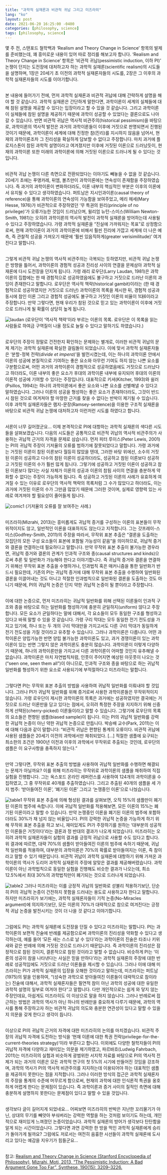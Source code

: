 ```yaml
---
title: "과학적 실재론과 비관적 귀납 그리고 미즈라히"
lang: "ko"
layout: post
date: 2021-06-20 16:25:00 -0400
categories: [philosophy, science]
tags: [philosophy, science]
---
```


몇 주 전, 스탠포드 철학백과 ‘Realism and Theory Change in Science’ 항목의 발제를 준비했는데, 꽤 흥미로운 내용이 있어 따로 정리를 해보고자 합니다. ‘Realism and Theory Change in Science’ 항목은 ‘비관적 귀납(pessimistic induction, 이하 PI)’ 논쟁이 던지는 도전장에 대처하고자 하는 과학적 실재론(scientific realism)의 시도들을 설명하며, 1장은 20세기 초 이전의 과학적 실재론자들의 시도를, 2장은 그 이후의 과학적 실재론자들의 시도를 이야기합니다.

<br />본 내용에 들어가기 전에, 먼저 과학적 실재론과 비관적 귀납에 대해 간략하게 설명을 해야 할 것 같습니다. 과학적 실재론은 간단하게 말한다면, 과학이론이 세계의 실체들에 대해 참된 설명을 제공할 수 있다는 입장이라고 할 수 있을 것 같습니다. 그리고 과학이론이 실체들에 참된 설명을 제공하기 때문에 과학이 성공할 수 있었다는 결론으로도 나아갈 수 있습니다. 반면 비관적 귀납은 역사적 비관주의(historical pessimism)을 바탕으로, 과학이론의 역사적 발전은 과거의 과학이론들이 이후에 거짓으로 판명되면서 진행된 것이기 때문에, 과학이론이 세계에 대해 진정한 참(진리)를 지시하지 않음을 넘어서, 현재의 과학이론조차 그 진리성을 확실하게 담보할 수 없다고 주장합니다. 마치 과거에 플로지스톤이 참된 과학적 설명이라고 여겨졌지만 이후에 거짓된 이론으로 드러났듯이, 현재의 과학이론 또한 미래의 과학이론에 의해 거짓된 이론으로 드러나게 될 수 있다는 것입니다.

<br />비관적 귀납 논쟁이 다른 측면으로 전환되었다는 이야기도 빼놓을 수 없을 것 같습니다. 20세기 초에는 푸앵카레, 뒤엠, 볼츠만이 과학이론에는 연속성이 존재함을 주장하였습니다. 즉 과거의 과학이론이 변화하더라도, 이론 내부의 핵심적인 부분은 이후의 이론에서 유지될 수 있다고 생각하였습니다. 퍼트남은 지시인과이론(causal theory of reference)을 통해 과학이론의 연속성이 가능함을 보여주었고, 메리 헤세(Mary Hesse, 1976)가 비관적으로 주장하였던 ‘무 특권의 원리(principle of no privilege)’가 오류가능한 것임이 드러났으며, 윌리엄 뉴턴-스미스(William Newton-Smith, 1981)는 오히려 과학이론의 역사적 발전이 과학적 실재론을 방어하는데 사용될 수 있다고 주장하였습니다. 가령 과학적 실재론을 “진실에 가까워지는 목표”로 상정함으로써, 현재 과학이론이 과거의 과학이론에 비해서 훨씬 진리에 가깝고 세계에 더 나은 예측, 즉 관찰적 성공을 가져오기 때문에 ‘훨씬 있음직하게(greater verisimilitude)’ 여겨진다고 말합니다.

<br />그렇게 비관적 귀납 논쟁의 역사적 비관주의는 극복되는 듯하였지만, 비관적 귀납 논쟁은 방향을 틀어서, 과학이론의 경험적 성공과 진리성 사이의 연결을 문제삼아 과학적 실재론에 다시 도전장을 던지게 됩니다. 가령 래리 로우단(Larry Laudan, 1981)은 과학이론의 집합에는 한 때 경험적으로 성공하였음에도 불구하고 거짓으로 드러난 이론의 과잉이 존재한다고 말합니다. 로우단은 역사적 책략(historical gambit)이라는 (한 때 경험적으로 성공하였지만 거짓으로 드러난) 과학이론의 목록을 제시한 뒤, 경험적 성공과 동시에 참인 이론 그리고 경험적 성공에도 불구하고 거짓인 이론의 비율이 1대6이라고 주장합니다. 만약 그렇다면, 현재 우리가 참된 것으로 믿고 있는 과학이론이 이후에 거짓으로 드러나게 될 확률이 상당히 높게 됩니다.

![laudan](https://typiespectre.github.io/images/laudan.jpg)
(로우단이 ‘역사적 책략’이라 부르는 이론의 목록. 로우단은 이 목록을 읽는 사람들로 하여금 구역질이 나올 정도로 늘릴 수 있다고 말하기도 하였습니다.)

<br />로우단의 주장이 정말로 건전한지 확인하는 문제와는 별개로, 이러한 비관적 귀납의 문제 제기는 과학적 실재론에 확실한 걸림돌이 되었습니다. 이에 맞서 과학적 실재론자들은 ‘분할-정복 전략(_divide et impera_)’을 발전시켰는데, 이는 하나의 과학이론 안에서 이론의 성공에 본질적으로 기여하는 좋은 요소와 아무런 기여도 하지 않는 나쁜 요소를 구분함으로써, 어떤 과거의 과학이론이 경험적으로 성공하였음에도 거짓으로 드러났다고 하더라도, 이론 내부의 좋은 요소가 후대의 과학이론 내부에 유지되어 후대의 이론의 이론적 성공에 기여할 수 있다는 주장입니다. 대표적으로 키셔(Kitcher, 1993)와 쉴러(Psillos, 1994)는 하나의 과학이론에서 좋은 요소와 나쁜 요소를 선별해낼 수 있다고 말하였습니다. 그러나 이론의 성공을 형성하는 좋은 요소가 존재하더라도, 그것이 반드시 참된 것으로 여겨져야 할 마땅한 근거를 찾을 수 없다는 반박이 제기될 수 있습니다. 이후 과학적 실재론자들은 램지-문장(Ramsey-sentence)을 이용한 구조적 실재론을 바탕으로 비관적 귀납 논쟁에 대처하고자 이런저런 시도를 하였다고 합니다.

<br />서론이 너무 길어졌군요… 이제 본격적으로 PI에 대항하는 과학적 실재론의 색다른 시도들을 살펴보겠습니다. 다음의 시도들은 공통적으로 비관적 귀납의 역사적 비관주의가 사용하는 귀납적 근거의 자격을 문제로 삼습니다. 먼저 피터 루이스(Peter Lewis, 2001)는 PI의 귀납적 주장이 기저율의 오류를 범하기에 잘못되었다고 말합니다. 가령 과거에는 거짓된 이론이 참된 이론보다 월등히 많았을 텐데, 그러한 바탕 위에선, 소수의 거짓된 이론이 성공하고 다수의 참된 이론이 성공하더라도, 성공하고 참된 이론보다 성공하고 거짓된 이론의 수가 훨씬 많게 됩니다. 그렇기에 성공하고 거짓된 이론이 성공하고 참된 이론보다 많다는 사실 자체가 이론의 성공과 이론의 참됨 사이의 연결을 충분하게 약화할 수 없다는 주장이 가능하게 됩니다. 즉 성공하고 거짓된 이론의 사례가 유효하게 여겨질 수 있는 이유로 로우단의 역사적 책략의 목록처럼 그 수가 많았다고 하더라도, 이는 과거에 거짓된 이론의 수가 그만큼 많았기 때문에 그러한 것이며, 실제로 영향력 있는 사례로 여겨져야 할 필요성이 줄어들게 됩니다.

![comic1](https://typiespectre.github.io/images/comic1.jpg)
(기저율의 오류를 잘 보여주는 사례.)

<br />미즈라히(Mizrahi, 2013)는 흥미롭게도 귀납적 증거를 구성하는 이론의 표본들이 무작위적이지도 않고, 일반적인 이론을 대표하지도 않는다고 지적합니다. 그는 갓프레이-스미스(Godfrey-Smith, 2011)의 주장을 따라서, 무작위 표본 추출은 “결론을 도출하는 모집단의 모든 구성 요소들이 표본에 포함될 가능성이 같음”을 의미하므로, 귀납적 증거와 결론을 연결하는데 필요하다고 말합니다. 만약 무작위 표본 추출이 불가능한 경우라면, 귀납적 증거와 결론의 관계가 인과적 구조와 종(causal structures and kinds)으로써 추론 및 일반화가 가능해야 한다고 이야기합니다. 즉 귀납적 증거와 결론을 연결하기 위해선 무작위 표본 추출을 수행하거나, 인과법칙 혹은 매커니즘을 통한 일반화가 반드시 필요한데, 기존의 PI는 귀납적 증거에 대해 무작위 표본 추출을 수행하여 일반화된 결론을 이끌어내는 것도 아니고 적절한 인과법칙으로 일반화된 결론을 도출하는 것도 아니기 때문에, PI의 귀납적 논증은 단지 약한 귀납적 논증이 될 뿐이라고 주장합니다.

<br />이에 대한 논증으로, 먼저 미즈라히는 귀납적 일반화를 위해 선택된 이론들이 인과적 구조와 종을 바탕으로 하는 일반화를 형성하기에 충분히 균일하지(uniform) 않다고 주장합니다. 모든 요소가 균일하다는 말에 대해서, 각 요소들이 모두 동일한 구조를 형성하고 있다고 바꿔 말할 수 있을 것 같습니다. 가령 구리 막대는 모두 동일한 전기 전도성을 가지고 있기에, 하나 또는 두 개의 구리 막대만을 가지고서도 다른 구리 막대가 동일하게 전기 전도성을 가질 것이라고 유추할 수 있습니다. 그러나 과학이론은 다릅니다. 어떤 과학이론은 양립가능한 반면 양립 불가능한 과학이론도 있고, 과거 경쟁이론이 있는 과학이론이 있는 반면 그렇지 않은 과학이론도 충분히 많습니다. 과학이론이 이렇게 다양하기 때문에, 하나의 과학이론만을 가지고서 다른 과학이론이 어떠할 것인지 유추해낼 수 없습니다. 과학이론은 마치 자연법칙처럼, 인풋이 주어지면 예상된 아웃풋이 나오는 것(“seen one, seen them all”)이 아니므로, 인과적 구조와 종을 바탕으로 하는 귀납적 일반화를 형성하기 위한 요소로 사용되기에 부적절하다고 미즈라히는 말합니다.

<br />그렇다면 PI는 무작위 표본 추출의 방법을 사용하여 귀납적 일반화를 이뤄내야 할 것입니다. 그러나 PI가 귀납적 일반화를 위해 증거로써 사용한 과학이론들은 무작위적이지 않습니다. 가령 로우단이 제시한 과학이론의 목록은 과거에는 성공하였지만 결국에는 거짓으로 드러난 이론만을 담고 있다는 점에서, 오히려 특정한 주장을 지지하기 위해 신중하게 선택된(cherry-picked) 이론들이라고 말할 수 있습니다. 그렇기에 로우단의 목록의 요소들은 편향된 샘플(biased sample)이 됩니다. 이는 PI의 귀납적 일반화를 강력한 귀납적 논증이 아닌 약한 귀납적 논증으로 만듭니다. 박승배 교수(Park, 2011)는 이에 대해 다음과 같이 말합니다: “비관적 귀납은 편향된 통계의 오류이다. 비관적 귀납에 사용된 샘플들은 20세기 이전의 과학에서만 채취되었다. […] 적절한 샘플에 요구되는 최소한의 조건은 1900년 이전과 이후의 과학에서 무작위로 추출되는 것인데, 로우단의 샘플은 이 요구사항을 충족하지 않는다.”

<br />만약 그렇다면, 무작위 표본 추출의 방법을 사용하여 귀납적 일반화를 수행하면 해결되는 문제가 아닐까요? 이를 위해 미즈라히는 무작위로 과학이론의 샘플을 채취하여 직접 실험을 진행합니다. 그는 옥스포드 온라인 레퍼런스를 사용하여 124개의 과학이론을 수집하였고, 그 중 무작위로 40개를 추출하였습니다. 그리고 추출된 40개의 샘플을 세 가지 범주: ‘받아들여진 이론’, ‘폐기된 이론’ 그리고 ‘논쟁중인 이론’으로 나눴습니다.

![table1](https://typiespectre.github.io/images/table1.png)
무작위 표본 추출에 의해 형성된 결과를 살펴보면, 오직 15%의 샘플만이 폐기된 이론의 범주에 속합니다. 이에 귀납적 일반화를 적용해보면, 모든 이론의 15%는 폐기된 이론이라고 말할 수 있습니다. 만약 논쟁중인 이론을 폐기된 이론의 범주에 포함하더라도 30%가 채 넘지 않는 비율입니다. PI의 강력한 귀납적 논증을 가능하게 하기 위해 무작위 표본 추출을 하고 보니, 재미있게도 PI가 주장하기를 원하는 ‘대부분의 성공적인 이론들은 거짓이다’라는 결론과 정 반대의 결과가 나오게 되었습니다. 미즈라히는 오히려 과학적 실재론자들이 실험의 결과를 긍정적 귀납으로 사용할 수도 있다고 합니다. 위 결과에 따르면, 대략 70%의 샘플이 받아들여진 이론의 범주에 속하기 때문에, 귀납적 일반화를 적용하여, 대부분의 과학이론은 70%의 확률로 받아들여지는 이론, 즉 참이라고 말할 수 있기 때문입니다. 비관적 귀납이 과학적 실재론에 대항하기 위해 가져온 과학이론의 역사가 도리어 과학적 실재론의 주장에 알맞은 결과를 제공해버렸습니다. 과학이론이 아닌 과학법칙으로 동일한 실험을 진행해도 비슷한 결과가 나오는데, 최소 12.5%에서 최대 30%의 과학법칙만이 폐기되는 것으로 드러나게 되었습니다.

![table2](https://typiespectre.github.io/images/table2.png)
그러나 미즈라히는 이를 긍정적 귀납의 일반화로 섣불리 적용하기보단, 단순히 PI의 귀납적 논증이 건전하지 못함을 드러내는 용도로 사용하고자 한다고 말합니다. 하지만 미즈라히가 보기에는, 과학적 실재론자들이 기적 논증(No-Miracles argument)에 의지하기보단, 모든 이론의 70%가 대략적으로 참으로 여겨진다는 긍정적 귀납 논증을 발전시키는 것이 더 나을 것 같다고 이야기합니다.

<br />그럼에도 PI는 과학적 실재론에 도전장을 던질 수 있다고 미즈라히는 말합니다. PI는 과학이론의 보편적 진술에 반례를 제공함으로써 과학이론의 진리성을 약화할 수 있다고 생각하는데, 예를 들어 ‘모든 새는 스스로 날 수 있다’라는 과학이론의 진술은 타조나 키위새와 같은 반례에 의해 거짓된 것으로 드러나기 때문입니다. 즉 과학이론의 진리성은 잠정적으로 참된 것이지, 결론적으로 참된 것이라고 말할 수 없습니다. 비슷하게 PI는 ‘이론의 성공이 참을 나타낸다는 사실은 믿을 만하다’라는 과학적 실재론의 주장에 대한 반례로 성공적임에도 거짓으로 드러난 이론들을 제시할 수 있습니다. 그러나 이에 대해 미즈라히는 PI가 과학적 실재론의 입장을 오해한 것이라고 말하는데, 미즈라히는 퍼트남(1975)의 말을 인용하여, “(성숙한 과학으로 받아들여진 이론들이 대략적으로 참이라는) 진술에 대해서, 과학적 실재론자들은 필연적 참이 아닌 과학의 성공에 대한 유일한 과학적 설명의 일부로 여겨야 한다”고 말합니다. 다만 개인적으로는 쉽게 와 닿지 않는 주장인데요, 아쉽게도 미즈라히도 이 이상으로 말을 하지 않습니다. 그러나 반례로써 접근하는 방법은 과학의 역사가 아닌 하나의 반례만을 중요하게 다루기 때문에, 과학의 역사를 통해 주장하고자 하는 비관적 귀납의 의도와 충분한 연관성이 있다고 말할 수 있을지 의문을 갖게 한다고 생각이 듭니다.

<br />이상으로 PI의 귀납적 근거의 자격에 대한 미즈라히의 논의를 마치겠습니다. 비관적 주장의 귀납적 자격에 도전하는 방식을 ‘현재 이론에 대한 특권 전략(privilege-for-the-current-theories strategy)’이라 부른다고 합니다. 이외에도 다양한 철학자들이 PI의 귀납적 자격에 다양하고 재미있는 의문을 제기하였고, 파르바흐(Ludwig Fahrbach, 2011)는 미즈라히의 실험과 비슷하게 광범위한 서지학 자료를 바탕으로 PI의 역사적 전제가 되는 과거의 이론은 모든 과학적 연구의 첫 5%의 시기에 만들어진 것임을 강조하며, 과학의 역사가 PI의 역사적 비관주의를 지지하는데 이용되어야 하는 대표적인 샘플을 제공하지 못한다는 점을 지적합니다. 그러나 이러한 방식의 접근은 과학적 실재론자의 주장을 통계의 수준에 머무르게 함으로써, 현재의 과학에 대한 인식론적 특권을 옹호하게 어렵게 한다는 문제점이 있습니다. 즉 과학이론과 증거 사이의 질적인 측면에 대해 충분하게 설명하지 못한다는 문제점이 있다고 말할 수 있을 것입니다.

<br />생각보다 글이 길어지게 되었네요… 어찌보면 미즈라히의 반박은 지난한 꼬리물기가 아닌, 상대의 무기를 빼앗아 부숴버리는 강력한 역할을 하는 것처럼 보이기도 하는데, 개인적으로 재미있게 느껴졌던 논증이었습니다. 과학적 실재론의 방어가 생각보다 탄탄함을 알게 되는 시간이었습니다. 그렇다면 과연 강력한 한 방을 먹인 과학적 실재론에게 승리가 돌아가게 될까요? 그럼에도 저로서는 여전히 음흉한 시선들이 과학적 실재론에 도사리고 있다는 예감을 지우기가 힘들군요…

<br />참고:
[Realism and Theory Change in Science (Stanford Encyclopedia of Philosophy)](https://plato.stanford.edu/entries/realism-theory-change/),
[Mizrahi, Moti, 2013, “The Pessimistic Induction: A Bad Argument Gone Too Far”, Synthese, 190(15): 3209–3226.](https://typiespectre.github.io/pdf/PMI_Fallacious_v2)
